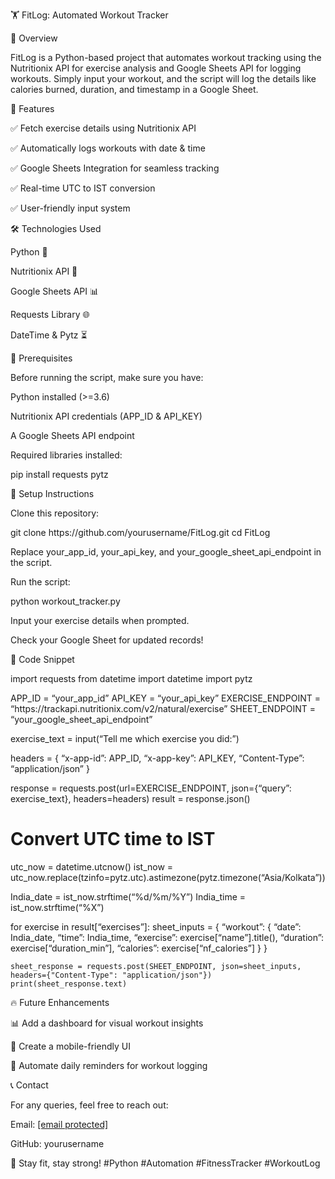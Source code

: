 <!DOCTYPE html>
<html xmlns="http://www.w3.org/1999/xhtml" lang="" xml:lang="">
<head>
  <meta charset="utf-8" />
  <meta name="generator" content="pandoc" />
  <meta name="viewport" content="width=device-width, initial-scale=1.0, user-scalable=yes" />
  <title>093697984c0349aaa496c4215607eb61</title>
  <style>
    html {
      line-height: 1.5;
      font-family: Georgia, serif;
      font-size: 20px;
      color: #1a1a1a;
      background-color: #fdfdfd;
    }
    body {
      margin: 0 auto;
      max-width: 36em;
      padding-left: 50px;
      padding-right: 50px;
      padding-top: 50px;
      padding-bottom: 50px;
      hyphens: auto;
      overflow-wrap: break-word;
      text-rendering: optimizeLegibility;
      font-kerning: normal;
    }
    @media (max-width: 600px) {
      body {
        font-size: 0.9em;
        padding: 1em;
      }
      h1 {
        font-size: 1.8em;
      }
    }
    @media print {
      body {
        background-color: transparent;
        color: black;
        font-size: 12pt;
      }
      p, h2, h3 {
        orphans: 3;
        widows: 3;
      }
      h2, h3, h4 {
        page-break-after: avoid;
      }
    }
    p {
      margin: 1em 0;
    }
    a {
      color: #1a1a1a;
    }
    a:visited {
      color: #1a1a1a;
    }
    img {
      max-width: 100%;
    }
    h1, h2, h3, h4, h5, h6 {
      margin-top: 1.4em;
    }
    h5, h6 {
      font-size: 1em;
      font-style: italic;
    }
    h6 {
      font-weight: normal;
    }
    ol, ul {
      padding-left: 1.7em;
      margin-top: 1em;
    }
    li > ol, li > ul {
      margin-top: 0;
    }
    blockquote {
      margin: 1em 0 1em 1.7em;
      padding-left: 1em;
      border-left: 2px solid #e6e6e6;
      color: #606060;
    }
    code {
      font-family: Menlo, Monaco, 'Lucida Console', Consolas, monospace;
      font-size: 85%;
      margin: 0;
    }
    pre {
      margin: 1em 0;
      overflow: auto;
    }
    pre code {
      padding: 0;
      overflow: visible;
      overflow-wrap: normal;
    }
    .sourceCode {
     background-color: transparent;
     overflow: visible;
    }
    hr {
      background-color: #1a1a1a;
      border: none;
      height: 1px;
      margin: 1em 0;
    }
    table {
      margin: 1em 0;
      border-collapse: collapse;
      width: 100%;
      overflow-x: auto;
      display: block;
      font-variant-numeric: lining-nums tabular-nums;
    }
    table caption {
      margin-bottom: 0.75em;
    }
    tbody {
      margin-top: 0.5em;
      border-top: 1px solid #1a1a1a;
      border-bottom: 1px solid #1a1a1a;
    }
    th {
      border-top: 1px solid #1a1a1a;
      padding: 0.25em 0.5em 0.25em 0.5em;
    }
    td {
      padding: 0.125em 0.5em 0.25em 0.5em;
    }
    header {
      margin-bottom: 4em;
      text-align: center;
    }
    #TOC li {
      list-style: none;
    }
    #TOC ul {
      padding-left: 1.3em;
    }
    #TOC > ul {
      padding-left: 0;
    }
    #TOC a:not(:hover) {
      text-decoration: none;
    }
    code{white-space: pre-wrap;}
    span.smallcaps{font-variant: small-caps;}
    div.columns{display: flex; gap: min(4vw, 1.5em);}
    div.column{flex: auto; overflow-x: auto;}
    div.hanging-indent{margin-left: 1.5em; text-indent: -1.5em;}
    ul.task-list{list-style: none;}
    ul.task-list li input[type="checkbox"] {
      width: 0.8em;
      margin: 0 0.8em 0.2em -1.6em;
      vertical-align: middle;
    }
    .display.math{display: block; text-align: center; margin: 0.5rem auto;}
  </style>
  <!--[if lt IE 9]>
    <script src="//cdnjs.cloudflare.com/ajax/libs/html5shiv/3.7.3/html5shiv-printshiv.min.js"></script>
  <![endif]-->
</head>
<body>
<p>🏋️ FitLog: Automated Workout Tracker</p>
<p>📌 Overview</p>
<p>FitLog is a Python-based project that automates workout tracking
using the Nutritionix API for exercise analysis and Google Sheets API
for logging workouts. Simply input your workout, and the script will log
the details like calories burned, duration, and timestamp in a Google
Sheet.</p>
<p>🚀 Features</p>
<p>✅ Fetch exercise details using Nutritionix API</p>
<p>✅ Automatically logs workouts with date &amp; time</p>
<p>✅ Google Sheets Integration for seamless tracking</p>
<p>✅ Real-time UTC to IST conversion</p>
<p>✅ User-friendly input system</p>
<p>🛠️ Technologies Used</p>
<p>Python 🐍</p>
<p>Nutritionix API 🍏</p>
<p>Google Sheets API 📊</p>
<p>Requests Library 🌐</p>
<p>DateTime &amp; Pytz ⏳</p>
<p>📜 Prerequisites</p>
<p>Before running the script, make sure you have:</p>
<p>Python installed (&gt;=3.6)</p>
<p>Nutritionix API credentials (APP_ID &amp; API_KEY)</p>
<p>A Google Sheets API endpoint</p>
<p>Required libraries installed:</p>
<p>pip install requests pytz</p>
<p>🔧 Setup Instructions</p>
<p>Clone this repository:</p>
<p>git clone https://github.com/yourusername/FitLog.git cd FitLog</p>
<p>Replace your_app_id, your_api_key, and your_google_sheet_api_endpoint
in the script.</p>
<p>Run the script:</p>
<p>python workout_tracker.py</p>
<p>Input your exercise details when prompted.</p>
<p>Check your Google Sheet for updated records!</p>
<p>📌 Code Snippet</p>
<p>import requests from datetime import datetime import pytz</p>
<p>APP_ID = “your_app_id” API_KEY = “your_api_key” EXERCISE_ENDPOINT =
“https://trackapi.nutritionix.com/v2/natural/exercise” SHEET_ENDPOINT =
“your_google_sheet_api_endpoint”</p>
<p>exercise_text = input(“Tell me which exercise you did:”)</p>
<p>headers = { “x-app-id”: APP_ID, “x-app-key”: API_KEY, “Content-Type”:
“application/json” }</p>
<p>response = requests.post(url=EXERCISE_ENDPOINT, json={“query”:
exercise_text}, headers=headers) result = response.json()</p>
<h1 id="convert-utc-time-to-ist">Convert UTC time to IST</h1>
<p>utc_now = datetime.utcnow() ist_now =
utc_now.replace(tzinfo=pytz.utc).astimezone(pytz.timezone(“Asia/Kolkata”))</p>
<p>India_date = ist_now.strftime(“%d/%m/%Y”) India_time =
ist_now.strftime(“%X”)</p>
<p>for exercise in result[“exercises”]: sheet_inputs = { “workout”: {
“date”: India_date, “time”: India_time, “exercise”:
exercise[“name”].title(), “duration”: exercise[“duration_min”],
“calories”: exercise[“nf_calories”] } }</p>
<pre><code>sheet_response = requests.post(SHEET_ENDPOINT, json=sheet_inputs, headers={&quot;Content-Type&quot;: &quot;application/json&quot;})
print(sheet_response.text)</code></pre>
<p>🔥 Future Enhancements</p>
<p>📊 Add a dashboard for visual workout insights</p>
<p>📱 Create a mobile-friendly UI</p>
<p>🔄 Automate daily reminders for workout logging</p>
<p>📞 Contact</p>
<p>For any queries, feel free to reach out:</p>
<p>Email: <a href="/cdn-cgi/l/email-protection" class="__cf_email__" data-cfemail="0d7462787f2368606c64614d68756c607d6168236e6260">[email&#160;protected]</a></p>
<p>GitHub: yourusername</p>
<p>💪 Stay fit, stay strong! #Python #Automation #FitnessTracker
#WorkoutLog</p>
<script data-cfasync="false" src="/cdn-cgi/scripts/5c5dd728/cloudflare-static/email-decode.min.js"></script></body>
</html>
